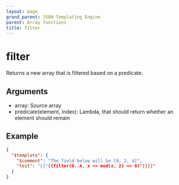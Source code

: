 ```yaml
---
layout: page
grand_parent: JSON Templating Engine
parent: Array functions
title: filter
---
```


# filter

Returns a new array that is filtered based on a predicate.

## Arguments

 - array: Source array
 - predicate(element, index): Lambda, that should return whether an element should remain

## Example

```json
{
  "$template": {
    "$comment": "The field below will be [0, 2, 4]",
    "test": "{{"{{filter(0..4, x => mod(x, 2) == 0)"}}}}"
  }
}
```
